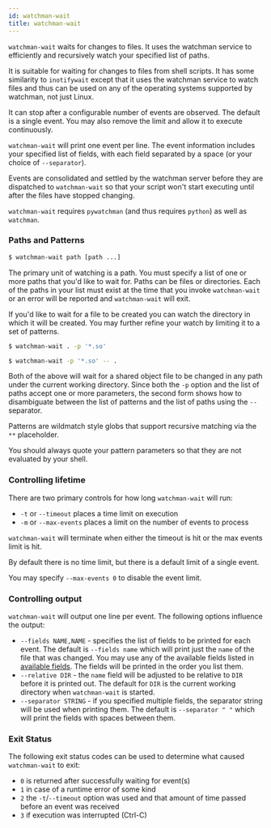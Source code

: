 ```yaml
---
id: watchman-wait
title: watchman-wait
---
```


`watchman-wait` waits for changes to files.  It uses the watchman service to
efficiently and recursively watch your specified list of paths.

It is suitable for waiting for changes to files from shell scripts.  It has
some similarity to `inotifywait` except that it uses the watchman service to
watch files and thus can be used on any of the operating systems supported by
watchman, not just Linux.

It can stop after a configurable number of events are observed.  The default
is a single event.  You may also remove the limit and allow it to execute
continuously.

`watchman-wait` will print one event per line.  The event information includes
your specified list of fields, with each field separated by a space (or your
choice of `--separator`).

Events are consolidated and settled by the watchman server before they are
dispatched to `watchman-wait` so that your script won't start executing
until after the files have stopped changing.

`watchman-wait` requires `pywatchman` (and thus requires `python`) as well as
`watchman`.

### Paths and Patterns

```bash
$ watchman-wait path [path ...]
```

The primary unit of watching is a path.  You must specify a list of one or more
paths that you'd like to wait for.  Paths can be files or directories.  Each of
the paths in your list must exist at the time that you invoke `watchman-wait`
or an error will be reported and `watchman-wait` will exit.

If you'd like to wait for a file to be created you can watch the directory in
which it will be created.  You may further refine your watch by limiting it to
a set of patterns.

```bash
$ watchman-wait . -p '*.so'
```

```bash
$ watchman-wait -p '*.so' -- .
```

Both of the above will wait for a shared object file to be changed in any path
under the current working directory.  Since both the `-p` option and the list
of paths accept one or more parameters, the second form shows how to
disambiguate between the list of patterns and the list of paths using the `--`
separator.

Patterns are wildmatch style globs that support recursive matching via the `**`
placeholder.

You should always quote your pattern parameters so that they are not evaluated
by your shell.

### Controlling lifetime

There are two primary controls for how long `watchman-wait` will run:

* `-t` or `--timeout` places a time limit on execution
* `-m` or `--max-events` places a limit on the number of events to process

`watchman-wait` will terminate when either the timeout is hit or the max events
limit is hit.

By default there is no time limit, but there is a default limit of a single event.

You may specify `--max-events 0` to disable the event limit.

### Controlling output

`watchman-wait` will output one line per event.  The following options influence
the output:

* `--fields NAME,NAME` - specifies the list of fields to be printed for each
  event.  The default is `--fields name` which will print just the `name` of the
  file that was changed.  You may use any of the available fields listed in
  [available fields](query#available-fields).
  The fields will be printed in the order you list them.
* `--relative DIR` - the `name` field will be adjusted to be relative to `DIR`
  before it is printed out.  The default for `DIR` is the current working directory
  when `watchman-wait` is started.
* `--separator STRING` - if you specified multiple fields, the separator string
  will be used when printing them.  The default is `--separator " "` which will
  print the fields with spaces between them.

### Exit Status

The following exit status codes can be used to determine what caused
`watchman-wait` to exit:

* `0` is returned after successfully waiting for event(s)
* `1` in case of a runtime error of some kind
* `2` the `-t`/`--timeout` option was used and that amount of time passed
   before an event was received
* `3` if execution was interrupted (Ctrl-C)
